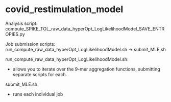 # covid_restimulation_model

Analysis script:
compute_SPIKE_TOL_raw_data_hyperOpt_LogLikelihoodModel_SAVE_ENTROPIES.py

Job submission scripts:
run_compute_raw_data_hyperOpt_LogLikelihoodModel.sh -> submit_MLE.sh


run_compute_raw_data_hyperOpt_LogLikelihoodModel.sh:
  - allows you to iterate over the 9-mer aggregation functions, submitting
    separate scripts for each.

submit_MLE.sh:
  - runs each individual job
